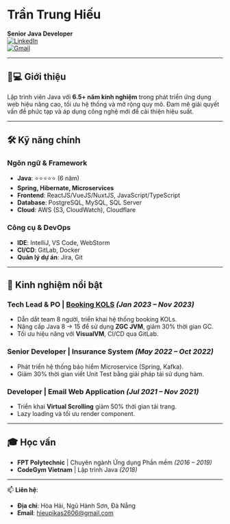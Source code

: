# Trần Trung Hiếu  
**Senior Java Developer**  
[![LinkedIn](https://img.shields.io/badge/LinkedIn-Connect-blue?style=flat&logo=linkedin)](https://www.linkedin.com/in/hieupikas/)  
[![Gmail](https://img.shields.io/badge/Gmail-hieupikas2606%40gmail.com-red?style=flat&logo=gmail)](mailto:hieupikas2606@gmail.com)  

---

## 👨💻 Giới thiệu  
Lập trình viên Java với **6.5+ năm kinh nghiệm** trong phát triển ứng dụng web hiệu năng cao, tối ưu hệ thống và mở rộng quy mô. Đam mê giải quyết vấn đề phức tạp và áp dụng công nghệ mới để cải thiện hiệu suất.  

---

## 🛠 Kỹ năng chính  
### **Ngôn ngữ & Framework**  
- **Java**: ⭐⭐⭐⭐⭐ (6 năm)  
- **Spring, Hibernate, Microservices**  
- **Frontend**: ReactJS/VueJS/NuxtJS, JavaScript/TypeScript  
- **Database**: PostgreSQL, MySQL, SQL Server  
- **Cloud**: AWS (S3, CloudWatch), Cloudflare  

### **Công cụ & DevOps**  
- **IDE**: IntelliJ, VS Code, WebStorm  
- **CI/CD**: GitLab, Docker  
- **Quản lý dự án**: Jira, Git  

---

## 💼 Kinh nghiệm nổi bật  
### **Tech Lead & PO** | [Booking KOLS](https://mykol.vn/) *(Jan 2023 – Nov 2023)*  
- Dẫn dắt team 8 người, triển khai hệ thống booking KOLs.  
- Nâng cấp Java 8 → 15 để sử dụng **ZGC JVM**, giảm 30% thời gian GC.  
- Tối ưu hiệu năng với **VisualVM**, CI/CD qua GitLab.  

### **Senior Developer** | **Insurance System** *(May 2022 – Oct 2022)*  
- Phát triển hệ thống bảo hiểm Microservice (Spring, Kafka).  
- Giảm 30% thời gian viết Unit Test bằng giải pháp tái sử dụng hàm.  

### **Developer** | **Email Web Application** *(Jul 2021 – Nov 2021)*  
- Triển khai **Virtual Scrolling** giảm 50% thời gian tải trang.  
- Lazy loading và tối ưu render component.  

---

## 🎓 Học vấn  
- **FPT Polytechnic** | Chuyên ngành Ứng dụng Phần mềm *(2016 – 2019)*  
- **CodeGym Vietnam** | Lập trình Java *(2018)*  

---

📫 **Liên hệ**:  
- **Địa chỉ**: Hòa Hải, Ngũ Hành Sơn, Đà Nẵng  
- **Email**: [hieupikas2606@gmail.com](mailto:hieupikas2606@gmail.com)  
